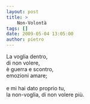 ```yaml
---
layout: post
title: >
    Non-Volontà
tags: []
date: 2009-05-04 13:05:00
author: pietro
---
```

La voglia dentro,<br/>di non volere,<br/>è guerra e scontro,<br/>emozioni amare;<br/><br/>e mi hai dato proprio tu,<br/>la non-voglia, di non volere più.
